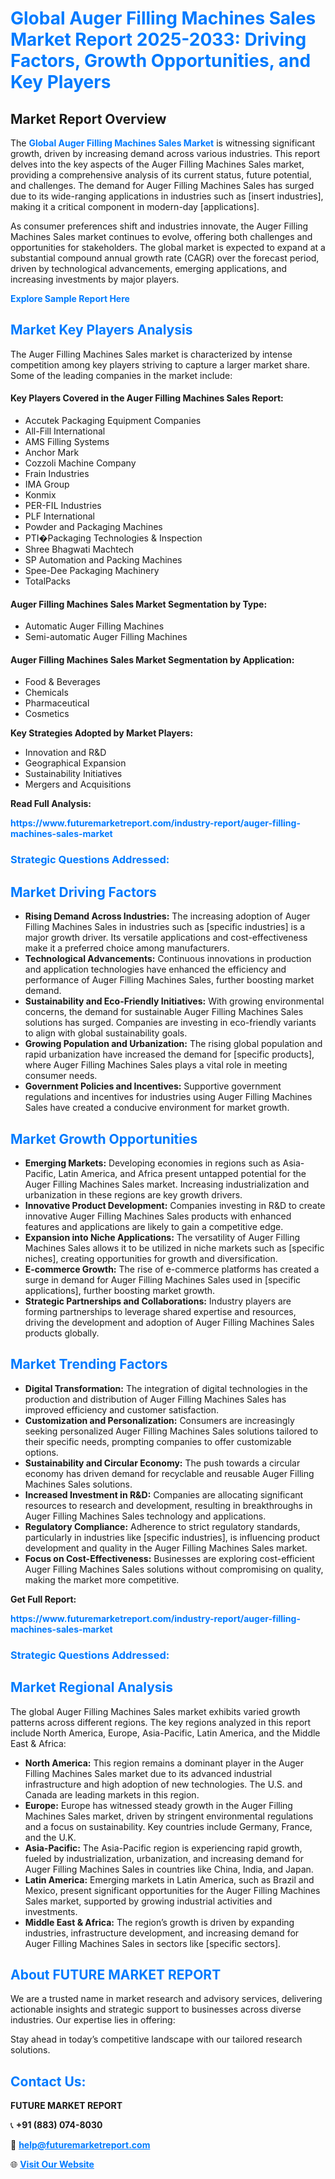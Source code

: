 <h1 style="color: #007BFF;">Global Auger Filling Machines Sales Market Report 2025-2033: Driving Factors, Growth Opportunities, and Key Players</h1>

<section id="overview">
<h2>Market Report Overview</h2>
<p>The <a href="https://www.futuremarketreport.com/industry-report/auger-filling-machines-sales-market" style="color: #007BFF; text-decoration: none;"><strong>Global Auger Filling Machines Sales Market</strong></a> is witnessing significant growth, driven by increasing demand across various industries. This report delves into the key aspects of the Auger Filling Machines Sales market, providing a comprehensive analysis of its current status, future potential, and challenges. The demand for Auger Filling Machines Sales has surged due to its wide-ranging applications in industries such as [insert industries], making it a critical component in modern-day [applications].</p>
<p>As consumer preferences shift and industries innovate, the Auger Filling Machines Sales market continues to evolve, offering both challenges and opportunities for stakeholders. The global market is expected to expand at a substantial compound annual growth rate (CAGR) over the forecast period, driven by technological advancements, emerging applications, and increasing investments by major players.</p>
</section>

<section id="overview">
<p><a href="https://www.futuremarketreport.com/request-sample/reportId=103401" style="color: #007BFF; text-decoration: none;"><strong>Explore Sample Report Here</strong></a></p>
</section>

<section id="key-players">
<h2 style="color: #007BFF;">Market Key Players Analysis</h2>
<p>The Auger Filling Machines Sales market is characterized by intense competition among key players striving to capture a larger market share. Some of the leading companies in the market include:</p>
<h4>Key Players Covered in the Auger Filling Machines Sales Report:</h4>
<ul><li>Accutek Packaging Equipment Companies</li><li>All-Fill International</li><li>AMS Filling Systems</li><li>Anchor Mark</li><li>Cozzoli Machine Company</li><li>Frain Industries</li><li>IMA Group</li><li>Konmix</li><li>PER-FIL Industries</li><li>PLF International</li><li>Powder and Packaging Machines</li><li>PTI�Packaging Technologies &amp; Inspection</li><li>Shree Bhagwati Machtech</li><li>SP Automation and Packing Machines</li><li>Spee-Dee Packaging Machinery</li><li>TotalPacks</li></ul>
<h4>Auger Filling Machines Sales Market Segmentation by Type:</h4>
<ul><li>Automatic Auger Filling Machines</li><li>Semi-automatic Auger Filling Machines</li></ul>

<h4>Auger Filling Machines Sales Market Segmentation by Application:</h4>
<ul><li>Food &amp; Beverages</li><li>Chemicals</li><li>Pharmaceutical</li><li>Cosmetics</li></ul>
<p><strong>Key Strategies Adopted by Market Players:</strong></p>
<ul>
<li>Innovation and R&D</li>
<li>Geographical Expansion</li>
<li>Sustainability Initiatives</li>
<li>Mergers and Acquisitions</li>
</ul>
</section>

<section>
<p><strong>Read Full Analysis: </strong></p><a href="https://www.futuremarketreport.com/industry-report/auger-filling-machines-sales-market" style="color: #007BFF; text-decoration: none;"><strong>https://www.futuremarketreport.com/industry-report/auger-filling-machines-sales-market</strong></a>
<h3 style="color: #007BFF;">Strategic Questions Addressed:</h3>
</section>

<section id="driving-factors">
<h2 style="color: #007BFF;">Market Driving Factors</h2>
<ul>
<li><strong>Rising Demand Across Industries:</strong> The increasing adoption of Auger Filling Machines Sales in industries such as [specific industries] is a major growth driver. Its versatile applications and cost-effectiveness make it a preferred choice among manufacturers.</li>
<li><strong>Technological Advancements:</strong> Continuous innovations in production and application technologies have enhanced the efficiency and performance of Auger Filling Machines Sales, further boosting market demand.</li>
<li><strong>Sustainability and Eco-Friendly Initiatives:</strong> With growing environmental concerns, the demand for sustainable Auger Filling Machines Sales solutions has surged. Companies are investing in eco-friendly variants to align with global sustainability goals.</li>
<li><strong>Growing Population and Urbanization:</strong> The rising global population and rapid urbanization have increased the demand for [specific products], where Auger Filling Machines Sales plays a vital role in meeting consumer needs.</li>
<li><strong>Government Policies and Incentives:</strong> Supportive government regulations and incentives for industries using Auger Filling Machines Sales have created a conducive environment for market growth.</li>
</ul>
</section>

<section id="growth-opportunities">
<h2 style="color: #007BFF;">Market Growth Opportunities</h2>
<ul>
<li><strong>Emerging Markets:</strong> Developing economies in regions such as Asia-Pacific, Latin America, and Africa present untapped potential for the Auger Filling Machines Sales market. Increasing industrialization and urbanization in these regions are key growth drivers.</li>
<li><strong>Innovative Product Development:</strong> Companies investing in R&D to create innovative Auger Filling Machines Sales products with enhanced features and applications are likely to gain a competitive edge.</li>
<li><strong>Expansion into Niche Applications:</strong> The versatility of Auger Filling Machines Sales allows it to be utilized in niche markets such as [specific niches], creating opportunities for growth and diversification.</li>
<li><strong>E-commerce Growth:</strong> The rise of e-commerce platforms has created a surge in demand for Auger Filling Machines Sales used in [specific applications], further boosting market growth.</li>
<li><strong>Strategic Partnerships and Collaborations:</strong> Industry players are forming partnerships to leverage shared expertise and resources, driving the development and adoption of Auger Filling Machines Sales products globally.</li>
</ul>
</section>

<section id="trending-factors">
<h2 style="color: #007BFF;">Market Trending Factors</h2>
<ul>
<li><strong>Digital Transformation:</strong> The integration of digital technologies in the production and distribution of Auger Filling Machines Sales has improved efficiency and customer satisfaction.</li>
<li><strong>Customization and Personalization:</strong> Consumers are increasingly seeking personalized Auger Filling Machines Sales solutions tailored to their specific needs, prompting companies to offer customizable options.</li>
<li><strong>Sustainability and Circular Economy:</strong> The push towards a circular economy has driven demand for recyclable and reusable Auger Filling Machines Sales solutions.</li>
<li><strong>Increased Investment in R&D:</strong> Companies are allocating significant resources to research and development, resulting in breakthroughs in Auger Filling Machines Sales technology and applications.</li>
<li><strong>Regulatory Compliance:</strong> Adherence to strict regulatory standards, particularly in industries like [specific industries], is influencing product development and quality in the Auger Filling Machines Sales market.</li>
<li><strong>Focus on Cost-Effectiveness:</strong> Businesses are exploring cost-efficient Auger Filling Machines Sales solutions without compromising on quality, making the market more competitive.</li>
</ul>
</section>

<section>
<p><strong>Get Full Report: </strong></p><a href="https://www.futuremarketreport.com/industry-report/auger-filling-machines-sales-market" style="color: #007BFF; text-decoration: none;"><strong>https://www.futuremarketreport.com/industry-report/auger-filling-machines-sales-market</strong></a>
<h3 style="color: #007BFF;">Strategic Questions Addressed:</h3>
</section>


<section id="regional-analysis">
<h2 style="color: #007BFF;">Market Regional Analysis</h2>
<p>The global Auger Filling Machines Sales market exhibits varied growth patterns across different regions. The key regions analyzed in this report include North America, Europe, Asia-Pacific, Latin America, and the Middle East & Africa:</p>
<ul>
<li><strong>North America:</strong> This region remains a dominant player in the Auger Filling Machines Sales market due to its advanced industrial infrastructure and high adoption of new technologies. The U.S. and Canada are leading markets in this region.</li>
<li><strong>Europe:</strong> Europe has witnessed steady growth in the Auger Filling Machines Sales market, driven by stringent environmental regulations and a focus on sustainability. Key countries include Germany, France, and the U.K.</li>
<li><strong>Asia-Pacific:</strong> The Asia-Pacific region is experiencing rapid growth, fueled by industrialization, urbanization, and increasing demand for Auger Filling Machines Sales in countries like China, India, and Japan.</li>
<li><strong>Latin America:</strong> Emerging markets in Latin America, such as Brazil and Mexico, present significant opportunities for the Auger Filling Machines Sales market, supported by growing industrial activities and investments.</li>
<li><strong>Middle East & Africa:</strong> The region’s growth is driven by expanding industries, infrastructure development, and increasing demand for Auger Filling Machines Sales in sectors like [specific sectors].</li>
</ul>
</section>

<footer>
<h2 style="color: #007BFF;">About FUTURE MARKET REPORT</h2>
<p>We are a trusted name in market research and advisory services, delivering actionable insights and strategic support to businesses across diverse industries. Our expertise lies in offering:</p>

<p>Stay ahead in today’s competitive landscape with our tailored research solutions.</p>

<h2 style="color: #007BFF;">Contact Us:</h2>
<p><strong>FUTURE MARKET REPORT</strong></p>
<p>📞 <strong>+91 (883) 074-8030</strong></p>
<p>📧 <strong><a href="mailto:help@futuremarketreport.com" style="color: #007BFF;">help@futuremarketreport.com</a></strong></p>
<p>🌐 <strong><a href="https://www.futuremarketreport.com/" style="color: #007BFF;">Visit Our Website</a></strong></p>
</footer>